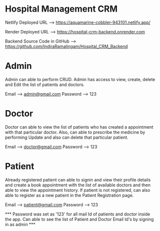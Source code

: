 # Hospital Management CRM

Netlify Deployed URL --> https://aquamarine-cobbler-943101.netlify.app/

Render Deployed URL --> https://hospital-crm-backend.onrender.com

Backend Source Code in GitHub --> https://github.com/IndiraRamalingam/Hospital_CRM_Backend



# Admin


Admin can able to perform CRUD. Admin has access to view, create, delete and Edit the list of patients and doctors.

Email --> admin@gmail.com
Password --> 123


# Doctor


Doctor can able to view the list of patients who has created a appointment with that particular doctor. Also, can able to prescribe the medicine by performing 
Update and also can delete that particular patient.

Email --> doctor@gmail.com
Password --> 123


# Patient


Already registered patient can able to signin and view their profile details and create a book appointment with the list of available doctors and then able to view the appointment history. If patient is not registered, can also able to register as a new patient in the Patient Registration page.


Email --> patient@gmail.com
Password --> 123










*** Password was set as '123' for all mail Id of patients and doctor inside the app. Can able to see the list of Patient and Doctor Email Id's by signing in as admin ***
